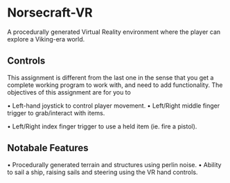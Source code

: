 # Norsecraft-VR
A procedurally generated Virtual Reality environment where the player can explore a Viking-era world.

## Controls
This assignment is different from the last one in the sense that you get a complete working program
to work with, and need to add functionality. The objectives of this assignment are for you to

• Left-hand joystick to control player movement.
• Left/Right middle finger trigger to grab/interact with items.

• Left/Right index finger trigger to use a held item (ie. fire a pistol).

## Notabale Features
• Procedurally generated terrain and structures using perlin noise.
• Ability to sail a ship, raising sails and steering using the VR hand controls.
